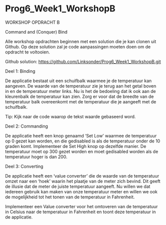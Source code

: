 Prog6_Week1_WorkshopB
=====================

WORKSHOP OPDRACHT B

Command and (Conquer) Bind

Alle workshop opdrachten beginnen met een solution die je kan clonen uit Github. 
Op deze solution zal je code aanpassingen moeten doen om de opdracht te voltooien. 

Github solution: https://github.com/Linksonder/Prog6_Week1_WorkshopB.git

Deel 1: Binding

De applicatie bestaat uit een schuifbalk waarmee je de temperatuur kan aangeven. 
De waarde van de temperatuur zie je terug aan het getal boven in en de temperatuur meter links. 
Nu is het de bedoeling dat ik ook aan de kleurenbalk de temperatuur kan zien. Zorg er voor dat de breedte van de temperatuur balk overeenkomt met de temperatuur die je aangeeft met de schuifbalk. 
 
Tip: Kijk naar de code waarop de tekst waarde gebaseerd word.

Deel 2: Commanding

De applicatie heeft een knop genaamd ‘Set Low’ waarmee de temperatuur op 0 gezet kan worden, 
en die gedisabled is als de temperatuur onder de 10 graden komt. 
Implementeer de Set High knop op dezelfde manier. 
De temperatuur moet op 300 gezet worden en moet gedisabled worden als de temperatuur hoger is dan 200.
 
Deel 3: Converting

De applicatie heeft een ‘value converter’ die de waarde van de temperatuur omzet naar een ‘hoek’ waarin 
het plaatje van de meter zich bevind. Dit geeft de illusie dat de meter de juiste temperatuur aangeeft. 
Nu willen we dat iedereen gebruik kan maken van onze temperatuur meter en willen we ook de mogelijkheid 
tot het tonen van de temperatuur in Fahrenheit. 

Implementeer een Value converter voor het omtoveren van de temperatuur in Celsius naar de temperatuur 
in Fahrenheit en toont deze temperatuur in de applicatie.  
 
